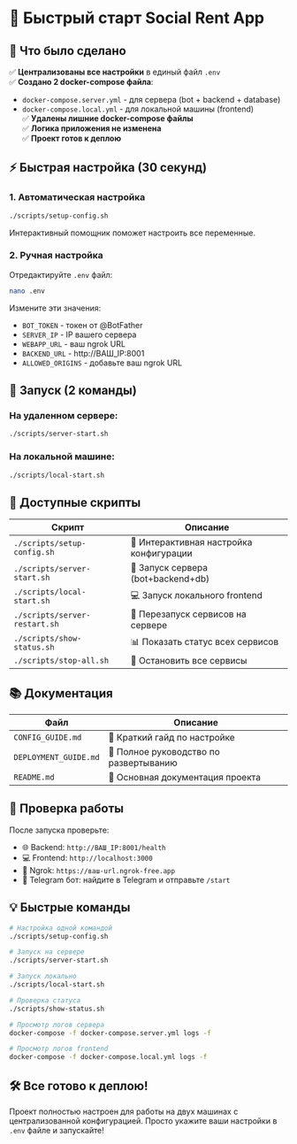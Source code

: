 # 🚀 Быстрый старт Social Rent App

## 📁 Что было сделано

✅ **Централизованы все настройки** в единый файл `.env`  
✅ **Создано 2 docker-compose файла**:
- `docker-compose.server.yml` - для сервера (bot + backend + database)
- `docker-compose.local.yml` - для локальной машины (frontend)  
✅ **Удалены лишние docker-compose файлы**  
✅ **Логика приложения не изменена**  
✅ **Проект готов к деплою**

## ⚡ Быстрая настройка (30 секунд)

### 1. Автоматическая настройка
```bash
./scripts/setup-config.sh
```
Интерактивный помощник поможет настроить все переменные.

### 2. Ручная настройка  
Отредактируйте `.env` файл:
```bash
nano .env
```
Измените эти значения:
- `BOT_TOKEN` - токен от @BotFather
- `SERVER_IP` - IP вашего сервера  
- `WEBAPP_URL` - ваш ngrok URL
- `BACKEND_URL` - http://ВАШ_IP:8001
- `ALLOWED_ORIGINS` - добавьте ваш ngrok URL

## 🚀 Запуск (2 команды)

### На удаленном сервере:
```bash
./scripts/server-start.sh
```

### На локальной машине:
```bash  
./scripts/local-start.sh
```

## 🎯 Доступные скрипты

| Скрипт | Описание |
|--------|----------|
| `./scripts/setup-config.sh` | 🔧 Интерактивная настройка конфигурации |
| `./scripts/server-start.sh` | 🚀 Запуск сервера (bot+backend+db) |
| `./scripts/local-start.sh` | 💻 Запуск локального frontend |
| `./scripts/server-restart.sh` | 🔄 Перезапуск сервисов на сервере |
| `./scripts/show-status.sh` | 📊 Показать статус всех сервисов |
| `./scripts/stop-all.sh` | 🛑 Остановить все сервисы |

## 📚 Документация

| Файл | Описание |
|------|----------|
| `CONFIG_GUIDE.md` | 📝 Краткий гайд по настройке |
| `DEPLOYMENT_GUIDE.md` | 🚀 Полное руководство по развертыванию |  
| `README.md` | 📖 Основная документация проекта |

## 🔗 Проверка работы

После запуска проверьте:
- 🌐 Backend: `http://ВАШ_IP:8001/health`
- 💻 Frontend: `http://localhost:3000`  
- 🔗 Ngrok: `https://ваш-url.ngrok-free.app`
- 🤖 Telegram бот: найдите в Telegram и отправьте `/start`

## 💡 Быстрые команды

```bash
# Настройка одной командой
./scripts/setup-config.sh

# Запуск на сервере  
./scripts/server-start.sh

# Запуск локально
./scripts/local-start.sh  

# Проверка статуса
./scripts/show-status.sh

# Просмотр логов сервера
docker-compose -f docker-compose.server.yml logs -f

# Просмотр логов frontend
docker-compose -f docker-compose.local.yml logs -f
```

## 🛠️ Все готово к деплою!

Проект полностью настроен для работы на двух машинах с централизованной конфигурацией. Просто укажите ваши настройки в `.env` файле и запускайте!